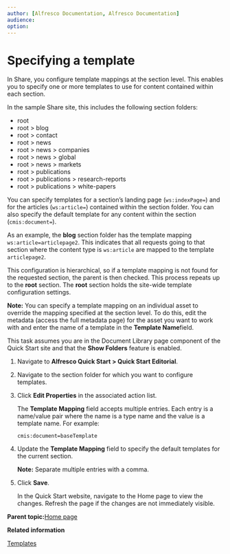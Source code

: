 ```yaml
---
author: [Alfresco Documentation, Alfresco Documentation]
audience: 
option: 
---
```


# Specifying a template

In Share, you configure template mappings at the section level. This enables you to specify one or more templates to use for content contained within each section.

In the sample Share site, this includes the following section folders:

-   root
-   root \> blog
-   root \> contact
-   root \> news
-   root \> news \> companies
-   root \> news \> global
-   root \> news \> markets
-   root \> publications
-   root \> publications \> research-reports
-   root \> publications \> white-papers

You can specify templates for a section’s landing page \(`ws:indexPage=`\) and for the articles \(`ws:article=`\) contained within the section folder. You can also specify the default template for any content within the section \(`cmis:document=`\).

As an example, the **blog** section folder has the template mapping `ws:article=articlepage2`. This indicates that all requests going to that section where the content type is `ws:article` are mapped to the template `articlepage2`.

This configuration is hierarchical, so if a template mapping is not found for the requested section, the parent is then checked. This process repeats up to the **root** section. The **root** section holds the site-wide template configuration settings.

**Note:** You can specify a template mapping on an individual asset to override the mapping specified at the section level. To do this, edit the metadata \(access the full metadata page\) for the asset you want to work with and enter the name of a template in the **Template Name**field.

This task assumes you are in the Document Library page component of the Quick Start site and that the **Show Folders** feature is enabled.

1.  Navigate to **Alfresco Quick Start \> Quick Start Editorial**.

2.  Navigate to the section folder for which you want to configure templates.

3.  Click **Edit Properties** in the associated action list.

    The **Template Mapping** field accepts multiple entries. Each entry is a name/value pair where the name is a type name and the value is a template name. For example:

    `cmis:document=baseTemplate`

4.  Update the **Template Mapping** field to specify the default templates for the current section.

    **Note:** Separate multiple entries with a comma.

5.  Click **Save**.

    In the Quick Start website, navigate to the Home page to view the changes. Refresh the page if the changes are not immediately visible.


**Parent topic:**[Home page](../concepts/qs-homepage.md)

**Related information**  


[Templates](../references/qs-ref-templates.md)

